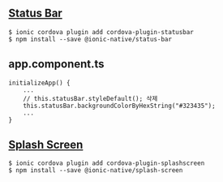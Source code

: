 ## [Status Bar](https://ionicframework.com/docs/native/status-bar)

```
$ ionic cordova plugin add cordova-plugin-statusbar
$ npm install --save @ionic-native/status-bar
```

## app.component.ts
```
initializeApp() {
	...
	// this.statusBar.styleDefault(); 삭제
	this.statusBar.backgroundColorByHexString("#323435");
	...
}
```

## [Splash Screen](https://ionicframework.com/docs/native/splash-screen/)
```
$ ionic cordova plugin add cordova-plugin-splashscreen
$ npm install --save @ionic-native/splash-screen
```